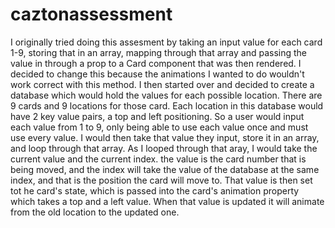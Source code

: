 # caztonassessment

I originally tried doing this assesment by taking an input value for each card 1-9, storing that in an array, mapping through that array and passing the value in through a prop to a Card component that was then rendered. I decided to change this because the animations I wanted to do wouldn't work correct with this method. I then started over and decided to create a database which would hold the values for each possible location. There are 9 cards and 9 locations for those card. Each location in this database would have 2 key value pairs, a top and left positioning. So a user would input each value from 1 to 9, only being able to use each value once and must use every value. I would then take that value they input, store it in an array, and loop through that array. As I looped through that aray, I would take the current value and the current index. the value is the card number that is being moved, and the index will take the value of the database at the same index, and that is the position the card will move to. That value is then set tot he card's state, which is passed into the card's animation property which takes a top and a left value. When that value is updated it will animate from the old location to the updated one.
